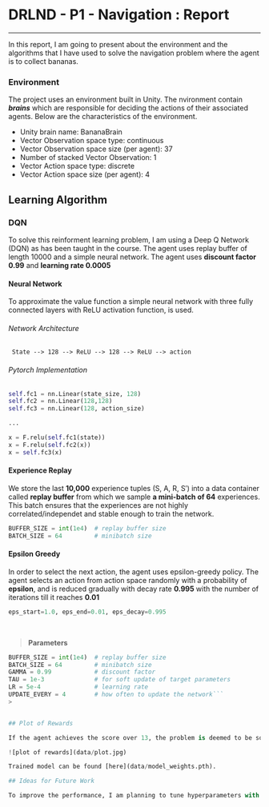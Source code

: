 # DRLND - P1 - Navigation : Report

---

In this report, I am going to present about the environment and the algorithms that I have used to solve the navigation problem where the agent is to collect bananas.

### Environment

The project uses an environment built in Unity. The nvironment contain **_brains_** which are responsible for deciding the actions of their associated agents. Below are the characteristics of the environment.

* Unity brain name: BananaBrain
* Vector Observation space type: continuous
* Vector Observation space size (per agent): 37
* Number of stacked Vector Observation: 1
* Vector Action space type: discrete
* Vector Action space size (per agent): 4

## Learning Algorithm

### DQN

To solve this reinforment learning problem, I am using a Deep Q Network (DQN) as has been taught in the course. The agent uses replay buffer of length 10000 and a simple neural network. The agent uses **discount factor 0.99** and **learning rate 0.0005**

#### Neural Network
To approximate the value function a simple neural network  with three fully connected layers with ReLU activation function, is used.

###### Network Architecture

`` State --> 128 --> ReLU --> 128 --> ReLU --> action``

###### Pytorch Implementation 

```python
self.fc1 = nn.Linear(state_size, 128)
self.fc2 = nn.Linear(128,128)
self.fc3 = nn.Linear(128, action_size)

...

x = F.relu(self.fc1(state))
x = F.relu(self.fc2(x))
x = self.fc3(x)
```

#### Experience Replay

We store the last **10,000** experience tuples (S, A, R, S′) into a data container called **replay buffer** from which we sample **a mini-batch of 64** experiences. This batch ensures that the experiences are not highly correlated/independet and stable enough to train the network. 

```python
BUFFER_SIZE = int(1e4)  # replay buffer size
BATCH_SIZE = 64         # minibatch size
```

#### Epsilon Greedy

In order to select the next action, the agent uses epsilon-greedy policy. The agent selects an action from action space randomly with a probability of **__epsilon__**, and is reduced gradually with decay rate **0.995** with the number of iterations till it reaches **0.01**

```python
eps_start=1.0, eps_end=0.01, eps_decay=0.995  
```
  
  <br>
  
> **Parameters**
```python
BUFFER_SIZE = int(1e4)  # replay buffer size
BATCH_SIZE = 64         # minibatch size
GAMMA = 0.99            # discount factor
TAU = 1e-3              # for soft update of target parameters
LR = 5e-4               # learning rate
UPDATE_EVERY = 4        # how often to update the network```
>


## Plot of Rewards

If the agent achieves the score over 13, the problem is deemed to be solved. After tuning of the parameters, I could solve the problem in **687  episodes**. The plot below shows the rewards per episode and moving average over last 100 episodes. 

![plot of rewards](data/plot.jpg)

Trained model can be found [here](data/model_weights.pth).

## Ideas for Future Work

To improve the performance, I am planning to tune hyperparameters with a grid search method and implement [Double DQN](https://arxiv.org/abs/1509.06461), [Dueling DQN](https://arxiv.org/abs/1511.06581), [Prioritized Experienced Replay](https://arxiv.org/abs/1511.05952).
